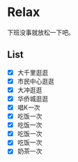 # Relax

下班没事就放松一下吧。

## List

- [x] 大千里逛逛
- [x] 市民中心逛逛
- [x] 大冲逛逛
- [x] 华侨城逛逛
- [x] 唱K一次
- [x] 吃饭一次
- [x] 吃饭一次
- [x] 吃饭一次
- [x] 吃饭一次
- [x] 奶茶一次